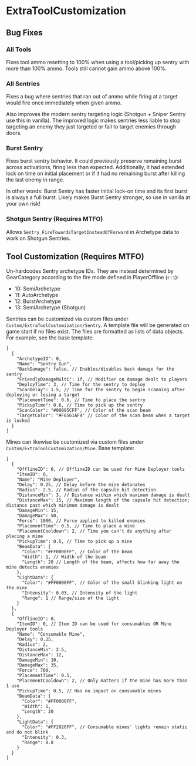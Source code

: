 # ExtraToolCustomization

## Bug Fixes

### All Tools

Fixes tool ammo resetting to 100% when using a tool/picking up sentry with more than 100% ammo. Tools still cannot gain ammo above 100%.

### All Sentries

Fixes a bug where sentries that ran out of ammo while firing at a target would fire once immediately when given ammo.

Also improves the modern sentry targeting logic (Shotgun + Sniper Sentry use this in vanilla). The improved logic makes sentries less liable to stop targeting an enemy they just targeted or fail to target enemies through doors.

### Burst Sentry

Fixes burst sentry behavior. It could previously preserve remaining burst across activations, firing less than expected. Additionally, it had extended lock on time on initial placement or if it had no remaining burst after killing the last enemy in range.

In other words: Burst Sentry has faster initial lock-on time and its first burst is always a full burst. Likely makes Burst Sentry stronger, so use in vanilla at your own risk!

### Shotgun Sentry **(Requires MTFO)**

Allows `Sentry_FireTowardsTargetInsteadOfForward` in Archetype data to work on Shotgun Sentries.

## Tool Customization **(Requires MTFO)**

Un-hardcodes Sentry archetype IDs. They are instead determined by GearCategory according to the fire mode defined in PlayerOffline (`c:1`):
- 10: SemiArchetype
- 11: AutoArchetype
- 12: BurstArchetype
- 13: SemiArchetype (Shotgun)

Sentries can be customized via custom files under `Custom/ExtraToolCustomization/Sentry`. A template file will be generated on game start if no files exist. The files are formatted as lists of data objects. For example, see the base template:

```
[
  {
    "ArchetypeID": 0,
    "Name": "Sentry Gun",
    "BackDamage": false, // Enables/disables back damage for the sentry
    "FriendlyDamageMulti": 1f, // Modifier on damage dealt to players
    "DeployTime": 3, // Time for the sentry to deploy
    "ScanDelay": 1.5, // Time for the sentry to begin scanning after deploying or losing a target
    "PlacementTime": 0.6, // Time to place the sentry
    "PickupTime": 0.6, // Time to pick up the sentry
    "ScanColor": "#00895CFF", // Color of the scan beam
    "TargetColor": "#F0561AF4" // Color of the scan beam when a target is locked
  }
]
```

Mines can likewise be customized via custom files under `Custom/ExtraToolCustomization/Mine`. Base template:
```
[
  {
    "OfflineID": 0, // OfflineID can be used for Mine Deployer tools
    "ItemID": 0,
    "Name": "Mine Deployer",
    "Delay": 0.25, // Delay before the mine detonates
    "Radius": 2.5, // Radius of the capsule hit detection
    "DistanceMin": 3, // Distance within which maximum damage is dealt
    "DistanceMax": 15, // Maximum length of the capsule hit detection; distance past which minimum damage is dealt
    "DamageMin": 15,
    "DamageMax": 50,
    "Force": 1000, // Force applied to killed enemies
    "PlacementTime": 0.5, // Time to place a mine
    "PlacementCooldown": 2, // Time you can't do anything after placing a mine
    "PickupTime": 0.5, // Time to pick up a mine
    "BeamData": {
      "Color": "#FF0000FF", // Color of the beam
      "Width": 1, // Width of the beam
      "Length": 20 // Length of the beam, affects how far away the mine detects enemies
    },
    "LightData": {
      "Color": "#FF0000FF", // Color of the small blinking light on the mine
      "Intensity": 0.03, // Intensity of the light
      "Range": 1 // Range/size of the light
    }
  },
  {
    "OfflineID": 0,
    "ItemID": 0, // Item ID can be used for consumables OR Mine Deployer tools
    "Name": "Consumable Mine",
    "Delay": 0.25,
    "Radius": 2,
    "DistanceMin": 2.5,
    "DistanceMax": 12,
    "DamageMin": 10,
    "DamageMax": 35,
    "Force": 700,
    "PlacementTime": 0.5,
    "PlacementCooldown": 2, // Only matters if the mine has more than 1 use
    "PickupTime": 0.5, // Has no impact on consumable mines
    "BeamData": {
      "Color": "#FF0000FF",
      "Width": 1,
      "Length": 20
    },
    "LightData": {
      "Color": "#FF2020FF", // Consumable mines' lights remain static and do not blink
      "Intensity": 0.3,
      "Range": 0.8
    }
  }
]
```